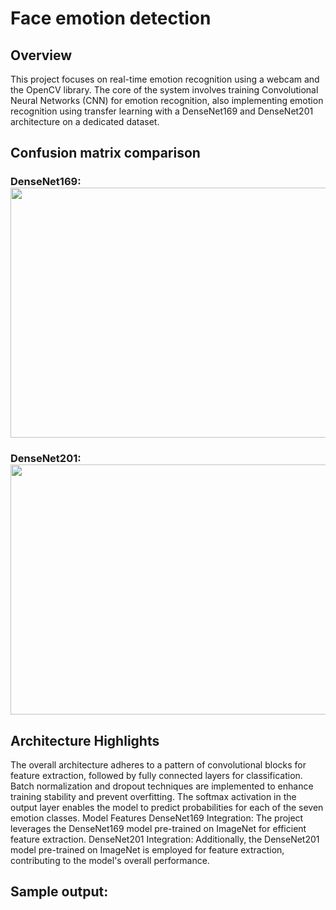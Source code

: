 # Face emotion detection
## Overview
This project focuses on real-time emotion recognition using a webcam and the OpenCV library. The core of the system involves training Convolutional Neural Networks (CNN) for emotion recognition, also implementing emotion recognition using transfer learning with a DenseNet169 and DenseNet201 architecture on a dedicated dataset.

## Confusion matrix comparison
### DenseNet169: <img src= "https://github.com/amolkerkar/Face-emotion-detection/assets/81116875/7b9d43b3-5741-4276-ba25-2bdc4e521b21" width="600" height="400">
### DenseNet201: <img src= "https://github.com/amolkerkar/Face-emotion-detection/assets/81116875/3a56607e-3bde-4327-a9de-caa9aeaa2b01" width="600" height="400">

## Architecture Highlights
The overall architecture adheres to a pattern of convolutional blocks for feature extraction, followed by fully connected layers for classification. Batch normalization and dropout techniques are implemented to enhance training stability and prevent overfitting.
The softmax activation in the output layer enables the model to predict probabilities for each of the seven emotion classes.
Model Features
DenseNet169 Integration: The project leverages the DenseNet169 model pre-trained on ImageNet for efficient feature extraction.
DenseNet201 Integration: Additionally, the DenseNet201 model pre-trained on ImageNet is employed for feature extraction, contributing to the model's overall performance.

## Sample output:



